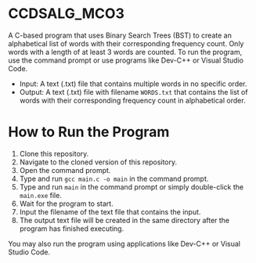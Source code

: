 # CCDSALG_MCO3

A C-based program that uses Binary Search Trees (BST) to create an alphabetical list of words with their corresponding frequency count. Only words with a length of at least 3 words are counted. To run the program, use the command prompt or use programs like Dev-C++ or Visual Studio Code.

- Input: A text (.txt) file that contains multiple words in no specific order.
- Output: A text (.txt) file with filename `WORDS.txt` that contains the list of words with their corresponding frequency count in alphabetical order.

# How to Run the Program
1. Clone this repository.
2. Navigate to the cloned version of this repository.
3. Open the command prompt.
4. Type and run `gcc main.c -o main` in the command prompt.
5. Type and run `main` in the command prompt or simply double-click the `main.exe` file. 
6. Wait for the program to start.
7. Input the filename of the text file that contains the input.
8. The output text file will be created in the same directory after the program has finished executing.

You may also run the program using applications like Dev-C++ or Visual Studio Code.
